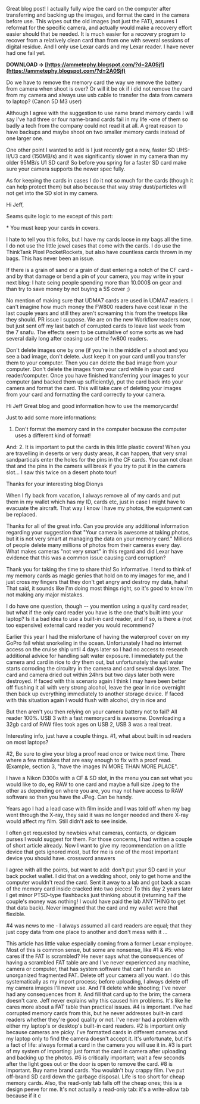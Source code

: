 
 
Great blog post!
I actually fully wipe the card on the computer after transferring and backing up the images, and format the card in the camera before use. This wipes out the old images (not just the FAT), assures I reformat for the specific camera, and actually would make a recovery effort easier should that be needed. It is much easier for a recovery program to recover from a relatively clean card than from one with several sessions of digital residue.
And I only use Lexar cards and my Lexar reader. I have never had one fail yet.
 
**DOWNLOAD → [https://ammetephy.blogspot.com/?d=2A0Sjf](https://ammetephy.blogspot.com/?d=2A0Sjf)**


 
Do we have to remove the memory card the way we remove the battery from camera when shoot is over? Or will it be ok if i did not remove the card from my camera and always use usb cable to transfer the data from camera to laptop? (Canon 5D M3 user)
 
Although I agree with the suggestion to use name brand memory cards I will say I've had three or four name-brand cards fail in my life -one of them so badly a tech from the company could not read it at all. A great reason to have backups and maybe shoot on two smaller memory cards instead of one larger one.

One other point I wanted to add is I just recently got a new, faster SD UHS-II/U3 card (150MB/s) and it was significantly slower in my camera than my older 95MB/s U1 SD card! So before you spring for a faster SD card make sure your camera supports the newer spec fully.

As for keeping the cards in cases I do it not so much for the cards (though it can help protect them) but also because that way stray dust/particles will not get into the SD slot in my camera.
 
Hi Jeff,

Seams quite logic to me except of this part:


\* You must keep your cards in covers.

I hate to tell you this folks, but I have my cards loose in my bags all the time. I do not use the little jewel cases that come with the cards. I do use the ThinkTank Pixel PocketRockets, but also have countless cards thrown in my bags. This has never been an issue.

If there is a grain of sand or a grain of dust entering a notch of the CF card - and by that damage or bend a pin of your camera, you may write in your next blog: I hate seing people spending more than 10.000$ on gear and than try to save money by not buying a 5$ cover ;)

No mention of making sure that UDMA7 cards are used in UDMA7 readers. I can't imagine how much money the FW800 readers have cost lexar in the last couple years and still they aren't screaming this from the treetops like they should. PR issue I suppose. We are on the new Workflow readers now, but just sent off my last batch of corrupted cards to leave last week from the 7 snafu. The effects seem to be cumulative of some sorts as we had several daily long after ceasing use of the fw800 readers.
 
Don't delete images one by one (if you're in the middle of a shoot and you see a bad image, don't delete. Just keep it on your card until you transfer them to your computer. Then you can delete the bad image from your computer. Don't delete the images from your card while in your card reader/computer. Once you have finished transferring your images to your computer (and backed them up sufficiently), put the card back into your camera and format the card. This will take care of deleting your images from your card and formatting the card correctly to your camera.
 
Hi Jeff
Great blog and good information how to use the memorycards!

Just to add some more informations:
1. Don't format the memory card in the computer because the computer uses a different kind of format!

And:
2. It is important to put the cards in this little plastic covers! When you are travelling in deserts or very dusty areas, it can happen, that very smal sandparticals enter the holes for the pins in the CF cards. 
You can not clean that and the pins in the camera will break if you try to put it in the camera slot... I saw this twice on a desert photo tour!

Thanks for your interesting blog
Dionys
 
When I fly back from vacation, I always remove all of my cards and put them in my wallet which has my ID, cards etc, just in case I might have to evacuate the aircraft. That way I know I have my photos, the equipment can be replaced.
 
Thanks for all of the great info. Can you provide any additional information regarding your suggestion that "Your camera is awesome at taking photos, but it is not very smart at managing the data on your memory card." Millions of people delete many millions of photos from their cameras every day. What makes cameras "not very smart" in this regard and did Lexar have evidence that this was a common issue causing card corruption?
 
Thank you for taking the time to share this! So informative. I tend to think of my memory cards as magic genies that hold on to my images for me, and I just cross my fingers that they don't get angry and destroy my data, haha! That said, it sounds like I'm doing most things right, so it's good to know I'm not making any major mistakes.

I do have one question, though -- you mention using a quality card reader, but what if the only card reader you have is the one that's built into your laptop? Is it a bad idea to use a built-in card reader, and if so, is there a (not too expensive) external card reader you would recommend?
 
Earlier this year I had the misfortune of having the waterproof cover on my GoPro fail whist snorkeling in the ocean.
Unfortunately I had no internet access on the cruise ship until 4 days later so I had no access to research additional advice for handling salt water exposure. I immediately put the camera and card in rice to dry them out, but unfortunately the salt water starts corroding the circuitry in the camera and card several days later. The card and camera dried out within 24hrs but two days later both were destroyed. 
If faced with this scenario again I think I may have been better off flushing it all with very strong alcohol, leave the gear in rice overnight then back up everything immediately to another storage device.
If faced with this situation again I would flush with alcohol, dry in rice and
 
But then aren't you then relying on your camera battery not to fail? All reader 100%. USB 3 with a fast memorycard is awesome. Downloading a 32gb card of RAW files took ages on USB 2, USB 3 was a real treat.
 
Interesting info, just have a couple things. #1, what about built in sd readers on most laptops? 

#2, Be sure to give your blog a proof read once or twice next time. There where a few mistakes that are easy enough to fix with a proof read. (Example, section 3, "have the images IN MORE THAN MORE PLACE".
 
I have a Nikon D300s with a CF & SD slot, in the menu you can set what you would like to do, eg RAW to one card and maybe a full size Jpeg to the other as depending on where you are, you may not have access to RAW software so then you have the JPeg. Can be handy.
 
Years ago I had a lead case with film inside and I was told off when my bag went through the X-ray, they said it was no longer needed and there X-ray would affect my film. Still didn't ask to see inside.
 
I often get requested by newbies what cameras, contacts, or digicam purses I would suggest for them. For those concerns, I had written a couple of short article already. Now I want to give my recommendation on a little device that gets ignored most, but for me is one of the most important device you should have. crossword answers

 
I agree with all the points, but want to add: don't put your SD card in your back pocket wallet. I did that on a wedding shoot, only to get home and the computer wouldn't read the card. Sent it away to a lab and got back a scan of the memory card inside cracked into two pieces! To this day 2 years later I get minor PTSD-type flashbacks just thinking about it (returning half the couple's money was nothing! I would have paid the lab ANYTHING to get that data back). Never imagined that the card and my wallet were that flexible.

#4 was news to me - I always assumed all card readers are equal; that they just copy data from one place to another and don't mess with it ...
 
This article has little value especially coming from a former Lexar employee. Most of this is common sense, but some are nonsense, like #1 & #5: who cares if the FAT is scrambled? He never says what the consequences of having a scrambled FAT table are and I've never experienced any machine, camera or computer, that has system software that can't handle an unorganized fragmented FAT. Delete off your camera all you want. I do this systematically as my import process; before uploading, I always delete off my camera images I'll never use. And I'll delete while shooting; I've never had any consequences from it. And fill that card up to the brim; the camera doesn't care. Jeff never explains why this caused him problems. It's like he cares more about a FAT table than practical issues. #4 is important. I've had corrupted memory cards from this, but he never addresses built-in card readers whether they're good quality or not. I've never had a problem with either my laptop's or desktop's built-in card readers. #2 is important only because cameras are picky. I've formatted cards in different cameras and my laptop only to find the camera doesn't accept it. It's unfortunate, but it's a fact of life: always format a card in the camera you will use it in. #3 is part of my system of importing: just format the card in camera after uploading and backing up the photos. #6 is critically important; wait a few seconds after the light goes out or the door is open to remove the card. #8 is important. Buy name brand cards. You wouldn't buy crappy film. I've put off-brand SD card down the garbage disposal. Life is too short for cheap memory cards. Also, the read-only tab falls off the cheap ones; this is a design peeve for me. It's not actually a read-only tab: it's a write-allow tab because if it c